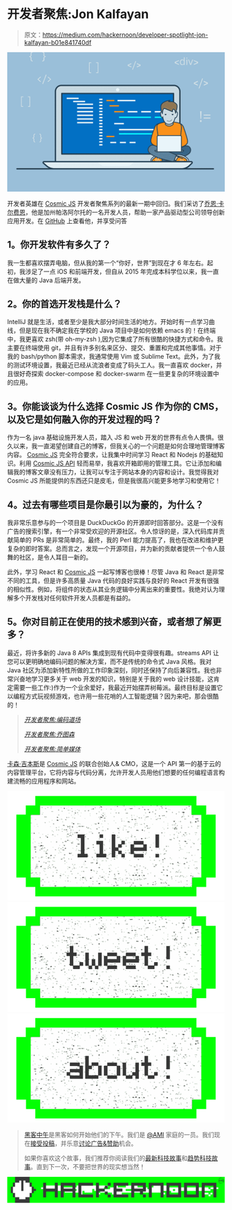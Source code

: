 # 开发者聚焦:Jon Kalfayan

> 原文：<https://medium.com/hackernoon/developer-spotlight-jon-kalfayan-b01e841740df>

![](img/22860ae8ff202fad24e94e0d02eebbd2.png)

开发者英雄在 [Cosmic JS](https://cosmicjs.com/) 开发者聚焦系列的最新一期中回归。我们采访了[乔恩·卡尔费恩](http://github.com/jonk1993)，他是加州帕洛阿尔托的一名开发人员，帮助一家产品驱动型公司领导创新应用开发。在 [GitHub](https://github.com/jonk1993) 上查看他，并享受问答

## **1。你开发软件有多久了？**

我一生都喜欢摆弄电脑，但从我的第一个“你好，世界”到现在才 6 年左右。起初，我涉足了一点 iOS 和前端开发，但自从 2015 年完成本科学位以来，我一直在做大量的 Java 后端开发。

## **2。你的首选开发栈是什么？**

IntelliJ 就是生活，或者至少是我大部分时间生活的地方。开始时有一点学习曲线，但是现在我不确定我在学校的 Java 项目中是如何依赖 emacs 的！在终端中，我更喜欢 zsh(带 oh-my-zsh ),因为它集成了所有很酷的快捷方式和命令。我主要在终端使用 git，并且有许多别名来区分、提交、重置和完成其他事情。对于我的 bash/python 脚本需求，我通常使用 Vim 或 Sublime Text。此外，为了我的测试环境设置，我最近已经从流浪者变成了码头工人。我一直喜欢 docker，并且很好奇探索 docker-compose 和 docker-swarm 在一些更复杂的环境设置中的应用。

## **3。你能谈谈为什么选择 Cosmic JS 作为你的 CMS，以及它是如何融入你的开发过程的吗？**

作为一名 java 基础设施开发人员，踏入 JS 和 web 开发的世界有点令人畏惧。很久以来，我一直渴望创建自己的博客，但我关心的一个问题是如何合理地管理博客内容。 [Cosmic JS](https://cosmicjs.com/) 完全符合要求，让我集中时间学习 React 和 Nodejs 的基础知识。利用 [Cosmic JS API](https://cosmicjs.com/) 轻而易举，我喜欢开箱即用的管理工具。它让添加和编辑我的博客文章没有压力，让我可以专注于网站本身的内容和设计。我觉得我对 Cosmic JS 所能提供的东西还只是皮毛，但是我很高兴能更多地学习和使用它！

## **4。过去有哪些项目是你最引以为豪的，为什么？**

我非常乐意参与的一个项目是 DuckDuckGo 的开源即时回答部分。这是一个没有广告的搜索引擎，有一个非常受欢迎的开源社区。令人惊讶的是，深入代码库并贡献简单的 PRs 是非常简单的。最终，我的 Perl 能力提高了，我也在改进和维护更复杂的即时答案。总而言之，发现一个开源项目，并为新的贡献者提供一个令人鼓舞的社区，是令人耳目一新的。

此外，学习 React 和 [Cosmic JS](https://cosmicjs.com/) 一起写博客也很棒！尽管 Java 和 React 是非常不同的工具，但是许多高质量 Java 代码的良好实践与良好的 React 开发有很强的相似性。例如，将组件的状态从其业务逻辑中分离出来的重要性。我绝对认为理解多个开发栈对任何软件开发人员都是有益的。

## **5。你对目前正在使用的技术感到兴奋，或者想了解更多？**

最近，将许多新的 Java 8 APIs 集成到现有代码中变得很有趣。streams API 让您可以更明确地编码问题的解决方案，而不是传统的命令式 Java 风格。我对 Java 社区为添加新特性所做的工作印象深刻，同时还保持了向后兼容性。我也非常兴奋地学习更多关于 web 开发的知识，特别是关于我的 web 设计技能，这肯定需要一些工作:)作为一个业余爱好，我最近开始摆弄树莓派。最终目标是设置它以编程方式玩视频游戏，也许用一些花哨的人工智能逻辑？因为来吧，那会很酷的！

> [*开发者聚焦:编码道场*](https://cosmicjs.com/blog/developer-spotlight-coding-dojo)
> 
> [*开发者聚焦:乔图森*](https://cosmicjs.com/blog/developer-spotlight-joe-tuson)
> 
> [*开发者聚焦:简单媒体*](https://cosmicjs.com/blog/developer-spotlight-simple-media)

[卡森·吉本斯](https://twitter.com/carsoncgibbons)是 [Cosmic JS](https://cosmicjs.com/) 的联合创始人& CMO，这是一个 API 第一的基于云的内容管理平台，它将内容与代码分离，允许开发人员用他们想要的任何编程语言构建流畅的应用程序和网站。

[![](img/50ef4044ecd4e250b5d50f368b775d38.png)](http://bit.ly/HackernoonFB)[![](img/979d9a46439d5aebbdcdca574e21dc81.png)](https://goo.gl/k7XYbx)[![](img/2930ba6bd2c12218fdbbf7e02c8746ff.png)](https://goo.gl/4ofytp)

> [黑客中午](http://bit.ly/Hackernoon)是黑客如何开始他们的下午。我们是 [@AMI](http://bit.ly/atAMIatAMI) 家庭的一员。我们现在[接受投稿](http://bit.ly/hackernoonsubmission)，并乐意[讨论广告&赞助](mailto:partners@amipublications.com)机会。
> 
> 如果你喜欢这个故事，我们推荐你阅读我们的[最新科技故事](http://bit.ly/hackernoonlatestt)和[趋势科技故事](https://hackernoon.com/trending)。直到下一次，不要把世界的现实想当然！

![](img/be0ca55ba73a573dce11effb2ee80d56.png)